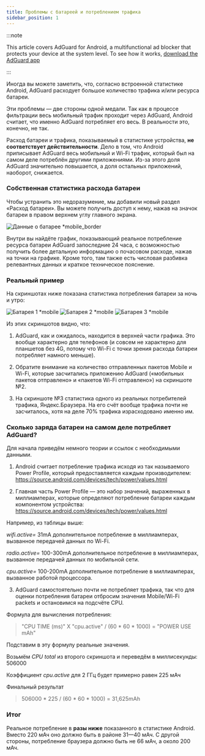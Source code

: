 ```yaml
---
title: Проблемы с батареей и потреблением трафика
sidebar_position: 1
---
```


:::note

This article covers AdGuard for Android, a multifunctional ad blocker that protects your device at the system level. To see how it works, [download the AdGuard app](https://adguard.com/download.html?auto=true)

:::

Иногда вы можете заметить, что, согласно встроенной статистике Android, AdGuard расходует большое количество трафика и/или ресурса батареи.

Эти проблемы — две стороны одной медали. Так как в процессе фильтрации весь мобильный трафик проходит через AdGuard, Android считает, что именно AdGuard потребляет его весь. В реальности это, конечно, не так.

Расход батареи и трафика, показываемый в статистике устройства, **не соответствует действительности**. Дело в том, что Android приписывает AdGuard весь мобильный и Wi-Fi трафик, который был на самом деле потреблён другими приложениями. Из-за этого доля AdGuard значительно повышается, а доля остальных приложений, наоборот, снижается.

### Собственная статистика расхода батареи

Чтобы устранить это недоразумение, мы добавили новый раздел «Расход батареи». Вы можете получить доступ к нему, нажав на значок батареи в правом верхнем углу главного экрана.

![Данные о батарее *mobile_border](https://cdn.adtidy.org/content/kb/ad_blocker/android/solving_problems/battery/batterystats.png)

Внутри вы найдёте график, показывающий реальное потребление ресурса батареи AdGuard запоследние 24 часа, с возможностью получить более детальную информацию о почасовом расходе, нажав на точки на графике. Кроме того, там также есть числовая разбивка релевантных данных и краткое техническое пояснение.

### Реальный пример

На скриншотах ниже показана статистика потребления батареи за ночь и утро:

![Батарея 1 *mobile](https://cdn.adtidy.org/public/Adguard/kb/PicturesEN/battery_1.png) ![Батарея 2 *mobile](https://cdn.adtidy.org/public/Adguard/kb/PicturesEN/battery_2.png) ![Батарея 3 *mobile](https://cdn.adtidy.org/public/Adguard/kb/PicturesEN/battery_3.png)

Из этих скриншотов видно, что:

1. AdGuard, как и ожидалось, находится в верхней части графика. Это вообще характерно для телефонов (и совсем не характерно для планшетов без 4G, потому что Wi-Fi с точки зрения расхода батареи потребляет намного меньше).

2. Обратите внимание на количество отправленных пакетов Mobile и Wi-Fi, которые засчитались приложению AdGuard («мобильных пакетов отправлено» и «пакетов Wi-Fi отправлено») на скриншоте №2.

3. На скриншоте №3 статистика одного из реальных потребителей трафика, Яндекс.Браузера. На его счёт вообще трафика почти не засчиталось, хотя на деле 70% трафика израсходовано именно им.

### Сколько заряда батареи на самом деле потребляет AdGuard?

Для начала приведём немного теории и ссылок с необходимыми данными.

1. Android считает потребление трафика исходя из так называемого Power Profile, который предоставляется каждым производителем: <https://source.android.com/devices/tech/power/values.html>

2. Главная часть Power Profile — это набор значений, выраженных в миллиамперах, которые определяют потребление батареи каждым компонентом устройства: <https://source.android.com/devices/tech/power/values.html>

Например, из таблицы выше:

_wifi.active=_ 31mA дополнительное потребление в миллиамперах, вызванное передачей данных по Wi-Fi.

_radio.active=_ 100-300mA дополнительное потребление в миллиамперах, вызванное передачей данных по мобильной сети.

_cpu.active=_ 100-200mA дополнительное потребление в миллиамперах, вызванное работой процессора.

3. AdGuard самостоятельно почти не потребляет трафика, так что для оценки потребления батареи отбросим значения Mobile/Wi-Fi packets и остановимся на подсчёте CPU.

Формула для вычисления потребления:
> "CPU TIME (ms)" X "cpu.active" / (60 * 60 * 1000) = "POWER USE mAh"

Подставим в эту формулу реальные значения.

Возьмём _CPU total_ из второго скриншота и переведём в миллисекунды: 506000

Коэффициент _cpu.active_ для 2 ГГц будет примерно равен 225 мАч

Финальный результат
> 506000 * 225 / (60 * 60 * 1000) = 31,625mAh

### Итог

Реальное потребление в **разы ниже** показанного в статистике Android. Вместо 220 мАч оно должно быть в районе 31—40 мАч. С другой стороны, потребление браузера должно быть не 66 мАч, а около 200 мАч.